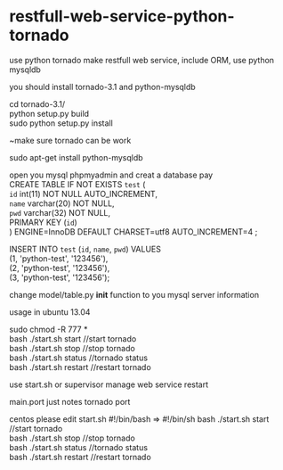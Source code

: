 restfull-web-service-python-tornado
=======

use python tornado make restfull web service, include ORM, use python mysqldb

you should install tornado-3.1 and python-mysqldb

cd tornado-3.1/  
python setup.py build  
sudo python setup.py install  

~make sure tornado can be work

sudo apt-get install python-mysqldb  

open you mysql phpmyadmin and creat a database pay  
CREATE TABLE IF NOT EXISTS `test` (  
  `id` int(11) NOT NULL AUTO_INCREMENT,  
  `name` varchar(20) NOT NULL,  
  `pwd` varchar(32) NOT NULL,  
  PRIMARY KEY (`id`)  
) ENGINE=InnoDB  DEFAULT CHARSET=utf8 AUTO_INCREMENT=4 ;  

INSERT INTO `test` (`id`, `name`, `pwd`) VALUES  
(1, 'python-test', '123456'),  
(2, 'python-test', '123456'),  
(3, 'python-test', '123456');  

change model/table.py __init__ function to you mysql server information  

usage in ubuntu 13.04  

sudo chmod -R 777 *  
bash ./start.sh start //start tornado  
bash ./start.sh stop //stop tornado  
bash ./start.sh status //tornado status   
bash ./start.sh restart //restart tornado  

use start.sh or supervisor manage web service restart  

main.port just notes tornado port

centos please edit start.sh
#!/bin/bash => #!/bin/sh
bash ./start.sh start //start tornado  
bash ./start.sh stop //stop tornado  
bash ./start.sh status //tornado status   
bash ./start.sh restart //restart tornado 
